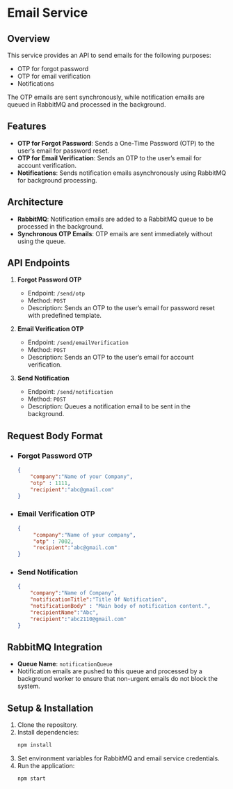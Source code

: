# Email Service

## Overview
This service provides an API to send emails for the following purposes:
- OTP for forgot password
- OTP for email verification
- Notifications

The OTP emails are sent synchronously, while notification emails are queued in RabbitMQ and processed in the background.

## Features
- **OTP for Forgot Password**: Sends a One-Time Password (OTP) to the user’s email for password reset.
- **OTP for Email Verification**: Sends an OTP to the user’s email for account verification.
- **Notifications**: Sends notification emails asynchronously using RabbitMQ for background processing.

## Architecture
- **RabbitMQ**: Notification emails are added to a RabbitMQ queue to be processed in the background.
- **Synchronous OTP Emails**: OTP emails are sent immediately without using the queue.

## API Endpoints
1. **Forgot Password OTP**
    - Endpoint: `/send/otp`
    - Method: `POST`
    - Description: Sends an OTP to the user’s email for password reset with predefined template.

2. **Email Verification OTP**
    - Endpoint: `/send/emailVerification`
    - Method: `POST`
    - Description: Sends an OTP to the user’s email for account verification.

3. **Send Notification**
    - Endpoint: `/send/notification`
    - Method: `POST`
    - Description: Queues a notification email to be sent in the background.

## Request Body Format

- ### Forgot Password OTP
    ```json
    {
        "company":"Name of your Company",
        "otp" : 1111,
        "recipient":"abc@gmail.com"
    }
    ```

- ### Email Verification OTP
    ```json
    {
         "company":"Name of your company",
         "otp" : 7002,
         "recipient":"abc@gmail.com"
    }
    ```

- ### Send Notification
    ```json
    {
        "company":"Name of Company",
        "notificationTitle":"Title Of Notification",
        "notificationBody" : "Main body of notification content.",
        "recipientName":"Abc",
        "recipient":"abc2110@gmail.com"
    }
    ```

## RabbitMQ Integration
- **Queue Name**: `notificationQueue`
- Notification emails are pushed to this queue and processed by a background worker to ensure that non-urgent emails do not block the system.

## Setup & Installation
1. Clone the repository.
2. Install dependencies:
    ```bash
    npm install
    ```
3. Set environment variables for RabbitMQ and email service credentials.
4. Run the application:
    ```bash
    npm start
    ```

